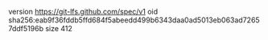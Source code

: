version https://git-lfs.github.com/spec/v1
oid sha256:eab9f36fddb5ffd684f5abeedd499b6343daa0ad5013eb063ad72657ddf5196b
size 412
